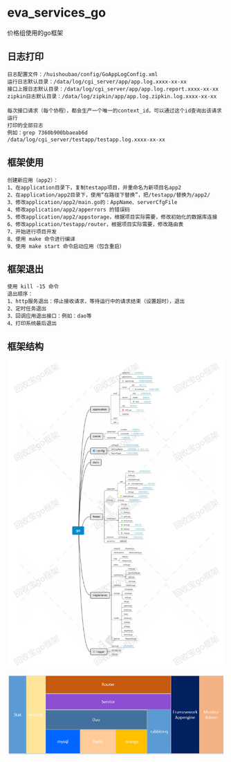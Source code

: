 # eva_services_go
价格组使用的go框架



## 日志打印
```
日志配置文件：/huishoubao/config/GoAppLogConfig.xml
运行日志默认目录：/data/log/cgi_server/app/app.log.xxxx-xx-xx
接口上报日志默认目录：/data/log/cgi_server/app/app.log.report.xxxx-xx-xx
zipkin日志默认目录：/data/log/zipkin/app/app.log.zipkin.log.xxxx-xx-xx

每次接口请求（每个协程），都会生产一个唯一的context_id，可以通过这个id查询出该请求运行
打印的全部日志
例如：grep 7360b900bbaeab6d /data/log/cgi_server/testapp/testapp.log.xxxx-xx-xx
```

## 框架使用
```
创建新应用（app2）：
1、在application目录下，复制testapp项目，并重命名为新项目名app2
2、在application/app2目录下，使用“在路径下替换”，把/testapp/替换为/app2/
3、修改application/app2/main.go的：AppName、serverCfgFile
4、修改application/app2/apperrors 的错误码
5、修改application/app2/appstorage，根据项目实际需要，修改初始化的数据库连接
6、修改application/testapp/router，根据项目实际需要，修改路由表
7、开始进行项目开发
8、使用 make 命令进行编译
9、使用 make start 命令启动应用（包含重启）
```

## 框架退出
```
使用 kill -15 命令
退出顺序：
1、http服务退出：停止接收请求，等待运行中的请求结束（设置超时），退出
2、定时任务退出
3、回调应用退出接口：例如：dao等
4、打印系统最后退出
```

## 框架结构
![image](./docs/go.jpg)

![image](./docs/SystemDesign.png)